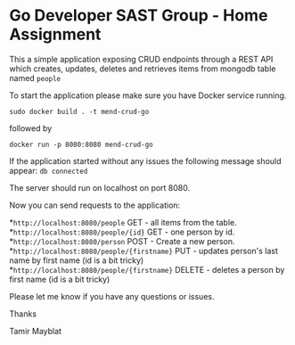 # Go Developer SAST Group - Home Assignment

This a simple application exposing CRUD endpoints through a REST API which creates, updates, deletes and retrieves items from mongodb table named ```people```  

To start the application please make sure you have Docker service running.

```sudo docker build . -t mend-crud-go```

followed by

```docker run -p 8080:8080 mend-crud-go```

If the application started without any issues the following message should appear:
```db connected```

The server should run on localhost on port 8080.

Now you can send requests to the application:

*```http://localhost:8080/people``` GET -  all items from the table.  
*```http://localhost:8080/people/{id}``` GET -  one person by id.  
*```http://localhost:8080/person``` POST - Create a new person.  
*```http://localhost:8080/people/{firstname}``` PUT - updates person's last name by first name (id is a bit tricky)   
*```http://localhost:8080/people/{firstname}``` DELETE - deletes a person by first name (id is a bit tricky)

Please let me know if you have any questions or issues.

Thanks

Tamir Mayblat